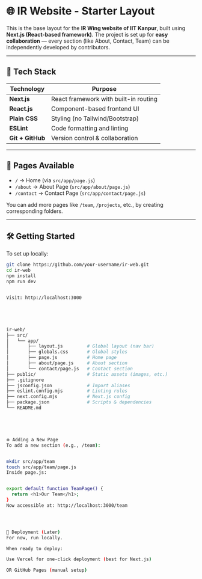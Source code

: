 # 🌐 IR Website - Starter Layout

This is the base layout for the **IR Wing website of IIT Kanpur**, built using **Next.js (React-based framework)**. The project is set up for **easy collaboration** — every section (like About, Contact, Team) can be independently developed by contributors.

---

## 🔧 Tech Stack

| Technology       | Purpose                                |
|------------------|----------------------------------------|
| **Next.js**      | React framework with built-in routing  |
| **React.js**     | Component-based frontend UI            |
| **Plain CSS**    | Styling (no Tailwind/Bootstrap)        |
| **ESLint**       | Code formatting and linting            |
| **Git + GitHub** | Version control & collaboration        |

---

## 📁 Pages Available

- `/` → Home (via `src/app/page.js`)
- `/about` → About Page (`src/app/about/page.js`)
- `/contact` → Contact Page (`src/app/contact/page.js`)

You can add more pages like `/team`, `/projects`, etc., by creating corresponding folders.

---

## 🛠️ Getting Started

To set up locally:

```bash
git clone https://github.com/your-username/ir-web.git
cd ir-web
npm install
npm run dev


Visit: http://localhost:3000





ir-web/
├── src/
│   └── app/
│       ├── layout.js         # Global layout (nav bar)
│       ├── globals.css       # Global styles
│       ├── page.js           # Home page
│       ├── about/page.js     # About section
│       └── contact/page.js   # Contact section
├── public/                   # Static assets (images, etc.)
├── .gitignore
├── jsconfig.json             # Import aliases
├── eslint.config.mjs         # Linting rules
├── next.config.mjs           # Next.js config
├── package.json              # Scripts & dependencies
└── README.md





➕ Adding a New Page
To add a new section (e.g., /team):


mkdir src/app/team
touch src/app/team/page.js
Inside page.js:


export default function TeamPage() {
  return <h1>Our Team</h1>;
}
Now accessible at: http://localhost:3000/team




🚀 Deployment (Later)
For now, run locally.

When ready to deploy:

Use Vercel for one-click deployment (best for Next.js)

OR GitHub Pages (manual setup)